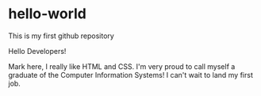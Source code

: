 # hello-world
This is my first github repository

Hello Developers!

Mark here, I really like HTML and CSS.
I'm very proud to call myself a graduate of the Computer Information Systems!
I can't wait to land my first job.
